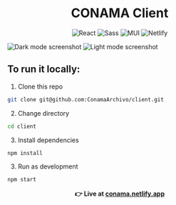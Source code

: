 <div align="center"><h1>CONAMA Client</h1></div>

<p align="center">
  <img alt="React" src="https://img.shields.io/badge/-React-45b8d8?style=flat-square&logo=react&logoColor=white" />
  <img alt="Sass" src="https://img.shields.io/badge/-Sass-CC6699?style=flat-square&logo=sass&logoColor=white" />
  <img alt="MUI" src="https://img.shields.io/badge/MUI-%230081CB.svg?style=flat-square&logo=mui&logoColor=white" />
  <img alt="Netlify" src="https://img.shields.io/badge/Netlify-000.svg?style=flat-square&logo=netlify&logoColor=white" />
</p>

<img alt="Dark mode screenshot" src="https://i.imgur.com/fFnBs0Q.png" />
<img alt="Light mode screenshot" src="https://i.imgur.com/t5x6zhu.png" />

<h2>To run it locally:</h2>

1.  Clone this repo
```bash
git clone git@github.com:ConamaArchivo/client.git
```

2. Change directory
```bash
cd client
```

3. Install dependencies
```bash
npm install
```

3. Run as development
```bash
npm start
```

<div align="center">
<b>👉 Live at <a href="conama.netlify.app">conama.netlify.app</a></b>
</div>
